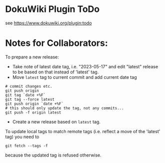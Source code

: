 DokuWiki Plugin ToDo
=====

see https://www.dokuwiki.org/plugin:todo


Notes for Collaborators:
====
To prepare a new release:
- Take note of latest date tag, i.e. "2023-05-17" and edit "latest" release to be based on that instead of 'latest' tag.
- Move `latest` tag to current commit and add current date tag
```
# commit changes etc.
git push origin
git tag `date +%F`
git tag --force latest
git push origin `date +%F`
# this should only update the tag, not any commits...
git push -f origin latest
```
- Create a new release based on `latest` tag.

To update local tags to match remote tags (i.e. reflect a move of the 'latest' tag) you need to
```
git fetch --tags -f
```
because the updated tag is refused otherwise.
